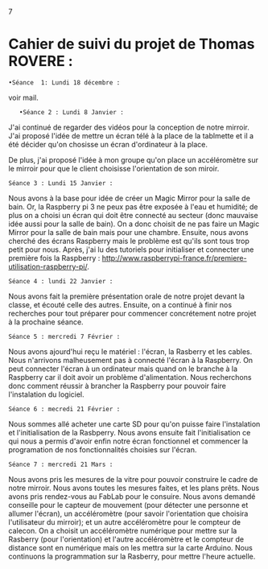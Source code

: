 7
# Cahier de suivi du projet de Thomas ROVERE :
    •Séance  1: Lundi 18 décembre :
    
voir mail.

       •Séance 2 : Lundi 8 Janvier :

J'ai continué de regarder des vidéos pour la conception de notre mirroir. J'ai proposé l'idée de mettre un écran télé à la place de la tablmette et il a été décider qu'on chosisse un écran d'ordinateur à la place.

 De plus, j'ai proposé l'idée à mon groupe qu'on place un accéléromètre sur le mirroir pour que le client choisisse l'orientation de son miroir.

    Séance 3 : Lundi 15 Janvier :
    
Nous avons à la base pour idée de créer un Magic Mirror pour la salle de bain. Or, la Raspberry pi 3 ne peux pas être exposée à l'eau et humidité; de plus on a choisi un écran qui doit être connecté au secteur (donc mauvaise idée aussi pour la salle de bain). On a donc choisit de ne pas faire un Magic Mirror pour la salle de bain mais pour une chambre.
Ensuite, nous avons cherché des écrans Raspberry mais le problème est qu'ils sont tous trop petit pour nous.
Après, j'ai lu des tutoriels pour initialiser et connecter une première fois la Raspberry : http://www.raspberrypi-france.fr/premiere-utilisation-raspberry-pi/.

    Séance 4 : lundi 22 Janvier :

Nous avons fait la première présentation orale de notre projet devant la classe, et écouté celle des autres.
Ensuite, on a continué à finir nos recherches pour tout préparer pour commencer concrétement notre projet à la prochaine séance.

    Séance 5 : mercredi 7 Février :

Nous avons ajourd'hui reçu le matériel : l'écran, la Rasberry et les cables. Nous n'arrivons malheusement pas à connecté l'écran à la Raspberry. On peut connecter l'écran à un ordinateur mais quand on le branche à la Raspberry car il doit avoir un problème d'alimentation. Nous recherchons donc comment réussir à brancher la Raspberry pour pouvoir faire l'instalation du logiciel.

    Séance 6 : mecredi 21 Février :

Nous sommes allé acheter une carte SD pour qu'on puisse faire l'instalation et l'initialisation de la Rasbperry. 
Nous avons ensuite fait l'initialisation ce qui nous a permis d'avoir enfin notre écran fonctionnel et commencer la programation de nos fonctionnalités choisies sur l'écran.

    Séance 7 : mercredi 21 Mars :

Nous avons pris les mesures de la vitre pour pouvoir construire le cadre de notre mirroir. Nous avons toutes les mesures faites, et les plans prêts. Nous avons pris rendez-vous au FabLab pour le consuire.
Nous avons demandé conseille pour le capteur de mouvement (pour détecter une personne et allumer l'écran), un accéléromètre (pour savoir l'orientation que choisira l'utilisateur du mirroir); et un autre accéléromètre pour le compteur de calecon. 
On a choisit un accéléromètre numérique pour mettre sur la Rasberry (pour l'orientation) et l'autre accéléromètre et le compteur de distance sont en numérique mais on les mettra sur la carte Arduino.
Nous continuons la programmation sur la Rasberry, pour mettre l'heure actuelle.
